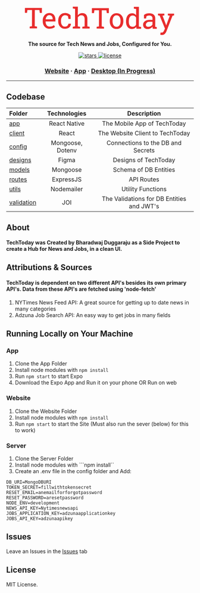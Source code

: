<a href="https://techtoday.azurewebsites.net"><p align="center">
<svg  height="81" viewBox="0 0 105 21" fill="none" xmlns="http://www.w3.org/2000/svg">
<path d="M3.36755 16.014L3.37182 14.7835L4.96455 14.5153L5.00362 3.25565L1.78098 3.24505L1.49094 5.21676L0.0456304 5.21201L0.0575226 1.78429L11.8739 1.82317L11.862 5.25088L10.4362 5.24619L10.1501 3.27258L6.92744 3.26198L6.88837 14.5217L8.47921 14.8003L8.47494 16.0308L3.36755 16.014ZM17.2632 16.2648C16.2867 16.2616 15.4379 16.0374 14.7167 15.5924C13.9956 15.1408 13.4379 14.5172 13.0435 13.7216C12.6557 12.9261 12.4635 12.0075 12.4671 10.9658L12.4686 10.5361C12.4721 9.53351 12.6803 8.63901 13.0932 7.8526C13.5126 7.0597 14.0649 6.43652 14.7501 5.98304C15.4418 5.52307 16.1945 5.29443 17.0083 5.29711C18.4276 5.30178 19.5003 5.73499 20.2265 6.59676C20.9592 7.45855 21.323 8.60559 21.3181 10.0379L21.3139 11.239L14.4585 11.2165L14.429 11.2652C14.445 12.2809 14.6993 13.1183 15.1918 13.7775C15.6843 14.4302 16.3765 14.758 17.2685 14.7609C17.9195 14.763 18.4895 14.6738 18.9784 14.4931C19.4738 14.3059 19.9012 14.0502 20.2604 13.7258L21.008 14.9783C20.6291 15.3416 20.1267 15.6492 19.5008 15.9011C18.8815 16.1464 18.1356 16.2677 17.2632 16.2648ZM14.5223 9.71278L19.3953 9.72881L19.3962 9.47491C19.3988 8.7197 19.1992 8.08753 18.7973 7.57839C18.3954 7.06926 17.7973 6.81338 17.0031 6.81077C16.3585 6.80865 15.8075 7.08027 15.3498 7.62565C14.8922 8.16451 14.6099 8.84392 14.5029 9.66389L14.5223 9.71278ZM27.9663 16.3C27.0093 16.2969 26.1767 16.0728 25.4686 15.6277C24.7606 15.1762 24.2126 14.5526 23.8247 13.7571C23.4369 12.9615 23.2447 12.0429 23.2483 11.0013L23.2498 10.5911C23.2532 9.58851 23.4452 8.6907 23.8255 7.89767C24.2059 7.10465 24.7517 6.47818 25.4629 6.01828C26.1741 5.55838 27.0213 5.33005 28.0044 5.33328C28.8572 5.33609 29.6022 5.47851 30.2392 5.76056C30.8828 6.04262 31.4218 6.42851 31.8563 6.91823L31.8963 9.45743L30.3924 9.45249L30.0668 7.6057C29.8462 7.37711 29.5702 7.19391 29.2386 7.0561C28.9071 6.91829 28.5167 6.84865 28.0675 6.84717C27.4946 6.84528 26.9894 7.01289 26.552 7.35C26.1212 7.68712 25.7843 8.13849 25.5415 8.7041C25.2986 9.26971 25.176 9.90082 25.1736 10.5974L25.1722 11.0076C25.1681 12.1664 25.4156 13.0885 25.9145 13.7737C26.4135 14.4524 27.0959 14.7932 27.9618 14.7961C28.6128 14.7982 29.1538 14.621 29.5847 14.2643C30.0156 13.9077 30.281 13.417 30.3808 12.7923L32.1093 12.798L32.1287 12.8567C32.094 13.462 31.913 14.0278 31.5857 14.5541C31.2583 15.0804 30.7914 15.5053 30.1848 15.8288C29.5847 16.1458 28.8452 16.3029 27.9663 16.3ZM33.3772 16.1127L33.3814 14.8823L34.9742 14.6141L35.0165 2.39735L33.4257 2.11868L33.43 0.878448L36.9456 0.890014L36.9245 6.9642C37.2909 6.45759 37.7382 6.06518 38.2665 5.78696C38.7948 5.50875 39.3813 5.37071 40.0258 5.37283C41.1586 5.37655 42.0363 5.71798 42.659 6.39712C43.2816 7.07626 43.5905 8.11894 43.5856 9.52519L43.5679 14.6423L45.1587 14.921L45.1544 16.1515L40.047 16.1347L40.0513 14.9042L41.644 14.636L41.6619 9.49933C41.6678 7.79361 40.9253 6.93829 39.4344 6.93339C38.9071 6.93166 38.4249 7.05702 37.9878 7.30949C37.5573 7.55547 37.2013 7.89285 36.9198 8.32161L36.898 14.6204L38.4888 14.8991L38.4845 16.1295L33.3772 16.1127ZM50.047 16.1676L50.0513 14.9371L51.644 14.6689L51.6831 3.40921L48.4604 3.39861L48.1704 5.37032L46.7251 5.36557L46.737 1.93785L58.5533 1.97673L58.5414 5.40444L57.1156 5.39975L56.8295 3.42614L53.6069 3.41554L53.5678 14.6752L55.1586 14.9539L55.1544 16.1844L50.047 16.1676ZM63.9036 16.4182C62.9271 16.415 62.0848 16.1844 61.3767 15.7263C60.6752 15.2618 60.1338 14.6252 59.7525 13.8167C59.3712 13.0016 59.1823 12.0733 59.186 11.0316L59.1867 10.8167C59.1903 9.77509 59.3856 8.85125 59.7725 8.04522C60.1594 7.23269 60.7053 6.59646 61.41 6.13654C62.1212 5.67664 62.9586 5.44827 63.9221 5.45144C64.8987 5.45465 65.7377 5.68853 66.4392 6.15308C67.1473 6.61765 67.6919 7.25421 68.0733 8.06277C68.4546 8.87132 68.6434 9.79968 68.6398 10.8478L68.639 11.0627C68.6354 12.1109 68.4401 13.0412 68.0532 13.8537C67.6663 14.6598 67.1204 15.2895 66.4157 15.7429C65.711 16.1963 64.8737 16.4214 63.9036 16.4182ZM63.9088 14.9143C64.8203 14.9173 65.5149 14.555 65.9927 13.8274C66.4705 13.0998 66.7113 12.1761 66.7152 11.0564L66.716 10.8415C66.7185 10.0993 66.6134 9.43818 66.4006 8.85805C66.1943 8.27143 65.8834 7.81142 65.4678 7.47802C65.0524 7.13811 64.5354 6.96714 63.9169 6.9651C63.3049 6.96309 62.79 7.13067 62.3722 7.46784C61.9543 7.79849 61.6403 8.25645 61.4299 8.8417C61.2195 9.42043 61.1131 10.0809 61.1105 10.8231L61.1098 11.0379C61.1059 12.1577 61.337 13.0829 61.8033 13.8137C62.276 14.5444 62.9779 14.9113 63.9088 14.9143ZM74.6067 16.4534C73.7473 16.4506 73.0091 16.2366 72.3921 15.8114C71.7816 15.3797 71.3149 14.7824 70.9921 14.0197C70.6692 13.2569 70.5095 12.3677 70.513 11.3521L70.5137 11.147C70.5177 10.0142 70.6839 9.02188 71.0124 8.17009C71.3408 7.3183 71.8151 6.65905 72.4352 6.19234C73.0554 5.71912 73.7984 5.48393 74.6643 5.48678C75.2893 5.48883 75.839 5.60783 76.3134 5.84377C76.7944 6.07322 77.2034 6.40659 77.5404 6.8439L77.5554 2.53729L75.9645 2.25862L75.9688 1.01839L79.4844 1.02995L79.4368 14.7603L81.0276 15.039L81.0234 16.2695L77.7617 16.2587L77.6098 14.9985C76.9033 15.9727 75.9023 16.4577 74.6067 16.4534ZM75.1004 14.8926C75.6733 14.8944 76.1555 14.7658 76.547 14.5067C76.9386 14.2476 77.2621 13.8808 77.5177 13.4064L77.5347 8.50405C77.2888 8.06053 76.9678 7.70791 76.5715 7.44619C76.1753 7.18447 75.7005 7.05269 75.1471 7.05087C74.2292 7.04785 73.5475 7.42647 73.1022 8.18673C72.6633 8.94701 72.4418 9.93587 72.4376 11.1533L72.4368 11.3584C72.4332 12.4196 72.6483 13.2732 73.0823 13.9191C73.5162 14.5651 74.1889 14.8896 75.1004 14.8926ZM85.7687 16.4902C84.6685 16.4865 83.8328 16.2169 83.2618 15.6811C82.6907 15.1389 82.4069 14.3795 82.4103 13.4029C82.4138 12.4003 82.8267 11.5976 83.6491 10.9949C84.4715 10.3856 85.6119 10.0834 87.0702 10.0882L88.955 10.0944L88.9586 9.05921C88.9608 8.42119 88.7672 7.92576 88.3778 7.57292C87.9949 7.22009 87.4519 7.04253 86.7488 7.04021C86.3061 7.03876 85.9218 7.09283 85.5959 7.20244C85.27 7.30553 84.9733 7.45104 84.7057 7.63896L84.4955 9.11289L83.0111 9.10801L83.0195 6.68615C83.9793 5.90805 85.2339 5.52155 86.7833 5.52665C88.0659 5.53086 89.0707 5.84016 89.7977 6.45454C90.5248 7.06891 90.8863 7.94576 90.8823 9.08507L90.8647 14.1729C90.8642 14.3096 90.8638 14.4431 90.8633 14.5733C90.8694 14.7035 90.8787 14.8338 90.8912 14.964L91.9163 15.0748L91.912 16.3053L89.1483 16.2962C89.0395 15.762 88.9728 15.2767 88.9483 14.8405C88.5756 15.3145 88.1087 15.7101 87.5477 16.0273C86.9932 16.3379 86.4002 16.4922 85.7687 16.4902ZM86.0575 14.8798C86.6955 14.8819 87.2788 14.7308 87.8072 14.4265C88.3356 14.1223 88.7144 13.7557 88.9438 13.3268L88.9504 11.4127L86.9973 11.4063C86.1119 11.4034 85.4471 11.6128 85.0029 12.0345C84.5588 12.4562 84.3358 12.9275 84.334 13.4483C84.3307 14.3988 84.9052 14.876 86.0575 14.8798ZM95.53 20.5848C95.3802 20.5843 95.185 20.5641 94.9442 20.5243C94.7035 20.4909 94.518 20.4578 94.3879 20.4248L94.5885 18.9118C94.6991 18.9252 94.8521 18.9354 95.0474 18.9426C95.2427 18.9562 95.3761 18.9632 95.4477 18.9634C95.8579 18.9648 96.1904 18.8096 96.4454 18.498C96.7069 18.1863 96.9493 17.7607 97.1725 17.221L97.6354 16.1093L93.9262 7.14195L92.794 6.98197L92.7983 5.74175L97.2318 5.75633L97.2275 6.99656L95.9476 7.18766L97.9898 12.4776L98.483 13.8562L98.5416 13.8564L101.006 7.2043L99.6591 7.00456L99.6635 5.76433L104.009 5.77863L104.005 7.01885L102.911 7.1715L98.713 17.9488C98.4173 18.716 98.0245 19.3463 97.5345 19.8394C97.0445 20.3391 96.3763 20.5876 95.53 20.5848Z" fill="#E82C2C"/>
</svg>

</p></a>
<p align="center">
  <strong>The source for Tech News and Jobs, Configured for You.</strong>
</p>
<p align="center">
  <a href="https://github.com/bharadwajduggaraju/TechToday/stargazers">
    <img src="https://img.shields.io/github/stars/bharadwajduggaraju/TechToday?style=for-the-badge" alt="stars" />
  </a>
  <a href="https://github.com/bharadwajduggaraju/TechToday/blob/master/LICENSE">
    <img src="https://img.shields.io/github/license/bharadwajduggaraju/TechToday?style=for-the-badge" alt="license" />
  </a>
</p>

<h3 align="center">
  <a href="https://techtoday.azurewebsites.net" target="blank" rel="noreferer">Website</a>
  <span> · </span>
  <a href="https://expo.io/@bharadwajd/projects/TechToday">App</a>
  <span> · </span>
  <a href="https://github.com/FotieMConstant/dogehouse-docs">Desktop (In Progress)</a>
</h3>

---

## Codebase

| Folder               |      Technologies    | Description    |
| :------------------- | :-------------------: |  :-------------------:   |
| [app](app)           |      React Native     | The Mobile App of TechToday   |
| [client](client)     |     React      |   The Website Client to TechToday
| [config](config)     | Mongoose, Dotenv | Connections to the DB and Secrets  |
| [designs](designs)   |  Figma    | Designs of TechToday    |
| [models](models)     |   Mongoose    | Schema of DB Entities    |
| [routes](routes)     |   ExpressJS    | API Routes    |
| [utils](utils)       |      Nodemailer       | Utility Functions    |
| [validation](validation)|      JOI       | The Validations for DB Entities and JWT's |


## About

#### TechToday was Created by Bharadwaj Duggaraju as a Side Project to create a Hub for News and Jobs, in a clean UI.

## Attributions & Sources

#### TechToday is dependent on two different API's besides its own primary API's. Data from these API's are fetched using 'node-fetch'
1. NYTimes News Feed API: A great source for getting up to date news in many categories
2. Adzuna Job Search API: An easy way to get jobs in many fields

## Running Locally on Your Machine 

### App

1. Clone the App Folder
2. Install node modules with ``` npm install ```
3. Run ```npm start``` to start Expo
4. Download the Expo App and Run it on your phone OR Run on web

### Website
1. Clone the Website Folder
2. Install node modules with ```npm install```
3. Run ```npm start``` to start the Site (Must also run the sever (below) for this to work)

### Server

1. Clone the Server Folder
2. Install node modules with  ```npm install``
3. Create an .env file in the config folder and Add: 
```env
DB_URI=MongoDBURI
TOKEN_SECRET=fillwithtokensecret
RESET_EMAIL=anemailforforgotpassword
RESET_PASSWORD=aresetpassword
NODE_ENV=development
NEWS_API_KEY=Nytimesnewsapi
JOBS_APPLICATION_KEY=adzunaapplicationkey
JOBS_API_KEY=adzunaapikey

```
## Issues

Leave an Issues in the [Issues](https://github.com/bharadwajduggaraju/techtoday/issues) tab

## License

MIT License.

